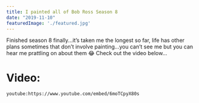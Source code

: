 ```yaml
---
title: I painted all of Bob Ross Season 8
date: "2019-11-10"
featuredImage: './featured.jpg'
---
```


Finished season 8 finally...it’s taken me the longest so far, life has other plans sometimes that don’t involve painting...you can’t see me but you can hear me prattling on about them 😂 Check out the video below...



<!-- end -->

# Video:

`youtube:https://www.youtube.com/embed/6moTCpyX80s`